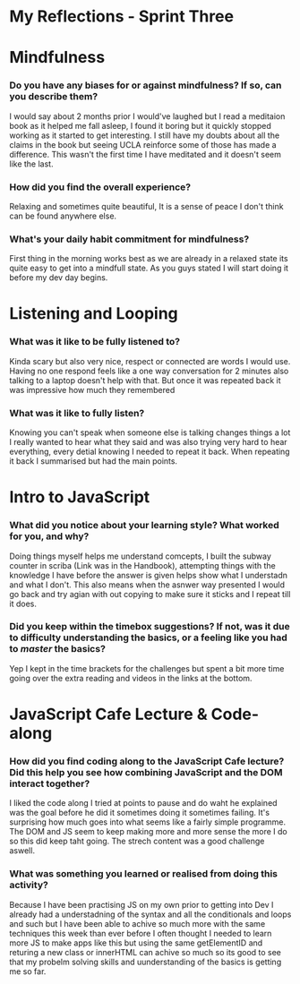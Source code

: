 # My Reflections - Sprint Three

# Mindfulness 

### Do you have any biases for or against mindfulness? If so, can you describe them?
  I would say about 2 months prior I would've laughed but I read a meditaion book as it helped me fall asleep, I found it boring but it quickly stopped working as it started to get interesting. I still have my doubts about all the claims in the book but seeing UCLA reinforce some of those has made a difference. This wasn't the first time I have meditated and it doesn't seem like the last. 


### How did you find the overall experience? 
  Relaxing and sometimes quite beautiful, It is a sense of peace I don't think can be found anywhere else.


### What's your daily habit commitment for mindfulness? 
  First thing in the morning works best as we are already in a relaxed state its quite easy to get into a mindfull state. As you guys stated I will start doing it before my dev day begins.




# Listening and Looping 

### What was it like to be fully listened to? 
  Kinda scary but also very nice, respect or connected are words I would use. Having no one respond feels like a one way conversation for 2 minutes also talking to a laptop doesn't help with that. But once it was repeated back it was impressive how much they remembered 


### What was it like to fully listen?
Knowing you can't speak when someone else is talking changes things a lot I really wanted to hear what they said and was also trying very hard to hear everything, every detial knowing I needed to repeat it back. When repeating it back I summarised but had the main points. 
    


# Intro to JavaScript

### What did you notice about your learning style? What worked for you, and why?
  Doing things myself helps me understand comcepts, I built the subway counter in scriba (Link was in the Handbook), attempting things with the knowledge I have before the answer is given helps show what I understadn and what I don't. This also means when the asnwer way presented I would go back and try agian with out copying to make sure it sticks and I repeat till it does. 


### Did you keep within the timebox suggestions? If not, was it due to difficulty understanding the basics, or a feeling like you had to _master_ the basics?
  Yep I kept in the time brackets for the challenges but spent a bit more time going over the extra reading and videos in the links at the bottom.  





# JavaScript Cafe Lecture & Code-along

### How did you find coding along to the JavaScript Cafe lecture? Did this help you see how combining JavaScript and the DOM interact together?
  I liked the code along I tried at points to pause and do waht he explained was the goal before he did it sometimes doing it sometimes failing. It's surprising how much goes into what seems like a fairly simple programme. The DOM and JS seem to keep making more and more sense the more I do so this did keep taht going. The strech content was a good challenge aswell. 


### What was something you learned or realised from doing this activity?
Because I have been practising JS on my own prior to getting into Dev I already had a understadning of the syntax and all the conditionals and loops and such but I have been able to achive so much more with the same techniques this week than ever before I often thought I needed to learn more JS to make apps like this but using the same getElementID and returing a new class or innerHTML can achive so much so its good to see that my probelm solving skills and uunderstanding of the basics is getting me so far.




